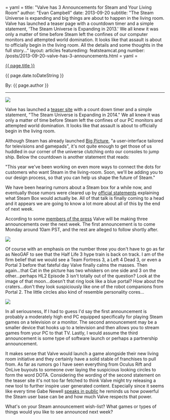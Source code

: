 = yaml =
title: "Valve has 3 Announcements for Steam and Your Living Room"
author: "Evan Campbell"
date: 2013-09-20
subtitle: "The Steam Universe is expanding and big things are about to happen in the living room. Valve has launched a teaser page with a countdown timer and a simple statement, 'The Steam Universe is Expanding in 2013.' We all knew it was only a matter of time before Steam left the confines of our computer monitors and attempted world domination. It looks like that assault is about to officially begin in the living room. All the details and some thoughts in the full story..."
layout: articles
featuredimg: featsteamcat.png
number: /posts/2013-09-20-valve-has-3-announcements.html
= yaml =

<a href="{{ page.url }}" class='postTitleLink'><p class='postTitle'>{{ page.title }}</p></a>
<p class='postPublished'>{{ page.date.toDateString }}</p>
<p class='postAuthor'>By: {{ page.author }}</p>
<hr>

<img src='/images/forPosts/steam-countdown-tv.png' class='articlesImgCenter'>
<p>Valve has launched a <a href="http://store.steampowered.com/livingroom/">teaser site</a> with a count down timer and a simple statement, "The Steam Universe is Expanding in 2014." We all knew it was only a matter of time before Steam left the confines of our PC monitors and attempted world domination. It looks like that assault is about to officially begin in the living room.

<p>Although Steam has already launched <a href="http://store.steampowered.com/bigpicture/">Big Picture</a>, "a user-interface tailored for televisions and gamepads", it's not quite enough to get those of us huddled in our corner of the universe clutching onto our consoles to jump ship. Below the countdown is another statement that reads:</p>

<p>"This year we've been working on even more ways to connect the dots for customers who want Steam in the living-room.
Soon, we'll be adding you to our design process, so that you can help us shape the future of Steam."</p>

<p>We have been hearing rumors about a Steam box for a while now, and eventually those rumors were cleared up by <a href="http://www.theverge.com/2013/1/8/3852144/gabe-newell-interview-steam-box-future-of-gaming">official statements</a> explaining what Steam Box would actually be. All of that talk is finally coming to a head and it appears we are going to know a lot more about all of this by the end of next week.</p>

<p>According to some <a href="https://twitter.com/geoffkeighley/status/381097222307192832">members of the press</a> Valve will be making three announcements over the next week. The first announcement is to come Monday around 10am PST, and the rest are alleged to follow shortly after.</p>

<img src='/images/forPosts/steam-countdown-cat' class='articlesImgCenter'>
<p>Of course with an emphasis on the number three you don't have to go as far as NeoGAF to see that the Half Life 3 hype train is back on track. I am of the firm belief that we would see a Team Fortress 3, a Left 4 Dead 3, or even a Portal 3 before that fateful day Valve finally calms the masses. Then again...that Cat in the picture has two whiskers on one side and 3 on the other...perhaps HL2 Episode 3 isn't totally out of the question? Look at the image of that moon...doesn't that ring look like a blue portal? How about the craters...don't they look suspiciously like one of the robot companions from Portal 2. The little circles also kind of resemble personality cores...</p>

<img src='/images/forPosts/steam-countdown-3circles' class='articlesImgCenter'>

<p>In all seriousness, If I had to guess I'd say the first announcement is probably a moderately high end PC equipped specifically for playing Steam games on a television or a monitor. The second announcement may be a smaller device that hooks up to a television and then allows you to stream games from your PC to that TV. Lastly, I would assume the third announcement is some type of software launch or perhaps a partnership announcement.</p>

<p>It makes sense that Valve would launch a game alongside their new living room initiative and they certainly have a solid stable of franchises to pull from. As far as rumors go I have seen everything from Oculus Rift and OnLive buyouts to someone over laying the suspicious looking circles to form the word DOTA. Considering the wording of the second statement on the teaser site it's not too far fetched to think Valve might try releasing a new tool to further inspire user generated content. Especially since it seems like every time Gabe Newell <a href="http://www.youtube.com/watch?v=Gzn6E2m3otg">speaks in public</a> he reminds us how powerful the Steam user base can be and how much Valve respects that power.</p>

<p>What's on your Steam announcement wish-list? What games or types of things would you like to see announced next week?</p>














